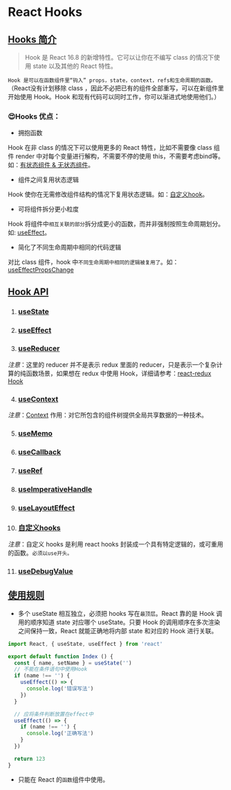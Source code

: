 # React Hooks

## [Hooks 简介](https://zh-hans.reactjs.org/docs/hooks-intro.html)

> Hook 是 React 16.8 的新增特性。它可以让你在不编写 class 的情况下使用 state 以及其他的 React 特性。

`Hook 是可以在函数组件里“钩入” props，state，context，refs和生命周期的函数。`（React没有计划移除 class ，因此不必把已有的组件全部重写，可以在新组件里开始使用 Hook。Hook 和现有代码可以同时工作，你可以渐进式地使用他们。）

### 😍Hooks 优点：

- <p>拥抱函数</p>
Hook 在非 class 的情况下可以使用更多的 React 特性，比如不需要像 class 组件 render 中对每个变量进行解构，不需要不停的使用 this，不需要考虑bind等。如：[有状态组件 & 无状态组件](./src/hooks/01_classComponent_hooks.js)。

- <p>组件之间复用状态逻辑</p>
Hook 使你在无需修改组件结构的情况下复用状态逻辑。如：[自定义hook](./src/hooks/11_customHook.js)。

- <p>可将组件拆分更小粒度</p>
Hook 将组件中`相互关联的部分`拆分成更小的函数，而并非强制按照生命周期划分。如: [useEffect](./src/hooks/03_useEffectChild.js)。

- <p>简化了不同生命周期中相同的代码逻辑</p> 
对比 class 组件，hook 中`不同生命周期中相同的逻辑被复用了`。如：[useEffectPropsChange](./src/hooks/03_useEffectPropsChange.js)

## [Hook API](https://react.docschina.org/docs/hooks-reference.html)

1. ### [useState](./src/hooks/02_useState.js)

2. ### [useEffect](./src/hooks/03_useEffect.js)

3. ### [useReducer](./src/hooks/04_useReducer.js)
*注意*：这里的 reducer 并不是表示 redux 里面的 reducer，只是表示一个复杂计算的纯函数场景，如果想在 redux 中使用 Hook，详细请参考：[react-redux Hook](https://react-redux.js.org/next/api/hooks)

4. ### [useContext](./src/hooks/05_useContext.js)
*注意*：[Context](https://zh-hans.reactjs.org/docs/context.html#___gatsby) 作用：对它所包含的组件树提供全局共享数据的一种技术。

5. ### [useMemo](./src/hooks/06_useMemo.js)

6. ### [useCallback](./src/hooks/07_useCallback.js)

7. ### [useRef](./src/hooks/08_useRef.js)

8. ### [useImperativeHandle](./src/hooks/09_useImperativeHandle.js)

9. ### [useLayoutEffect](./src/hooks/10_useLayoutEffect.js)

10. ### [自定义hooks](./src/hooks/11_customHook.js)
*注意*：自定义 hooks 是利用 react hooks 封装成一个具有特定逻辑的，或可重用的函数。`必须以use开头。`

11. ### [useDebugValue](./src/hooks/11_useDebugValue.js)

## [使用规则](https://zh-hans.reactjs.org/docs/hooks-rules.html)

- 多个 useState 相互独立，必须把 hooks 写在`最顶层`。React 靠的是 Hook 调用的顺序知道 state 对应哪个 useState。只要 Hook 的调用顺序在多次渲染之间保持一致，React 就能正确地将内部 state 和对应的 Hook 进行关联。

```js
import React, { useState, useEffect } from 'react'

export default function Index () {
  const { name, setName } = useState('')
  // 不能在条件语句中使用Hook
  if (name !== '') {
    useEffect(() => {
      console.log('错误写法')
    })
  }

  // 应将条件判断放置在effect中
  useEffect(() => {
    if (name !== '') {
      console.log('正确写法')
    }
  })

  return 123
}
```

- 只能在 React 的`函数`组件中使用。